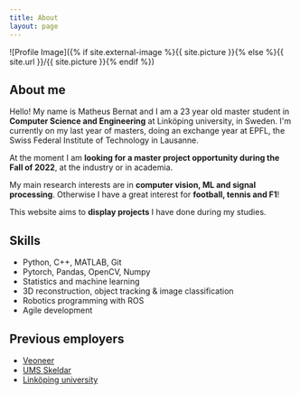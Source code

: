 ```yaml
---
title: About
layout: page
---
```

![Profile Image]({% if site.external-image %}{{ site.picture }}{% else %}{{ site.url }}/{{ site.picture }}{% endif %})

<h2>About me</h2>

Hello! My name is Matheus Bernat and I am a 23 year old master student in **Computer Science and Engineering** at Linköping university, in Sweden. I'm currently on my last year of masters, doing an exchange year at EPFL, the Swiss Federal Institute of Technology in Lausanne.

At the moment I am **looking for a master project opportunity during the Fall of 2022**, at the industry or in academia. 

My main research interests are in **computer vision, ML and signal processing**. Otherwise I have a great interest for **football, tennis and F1**!

This website aims to **display projects** I have done during my studies.

<h2>Skills</h2>

- Python, C++, MATLAB, Git
- Pytorch, Pandas, OpenCV, Numpy
- Statistics and machine learning
- 3D reconstruction, object tracking & image classification
- Robotics programming with ROS
- Agile development

<h2>Previous employers</h2>

- [Veoneer](https://www.veoneer.com/en/home)
- [UMS Skeldar](https://umsskeldar.aero/)
- [Linköping university](https://liu.se/)

<!-- <h2>My resume</h2>

<ul>
	<li><a href="https://github.com/">Lorem Lorem</a></li>
	<li><a href="https://github.com/">Ipsum Dolor</a></li>
	<li><a href="https://github.com/">Dolor Lorem</a></li>
</ul> --> 
